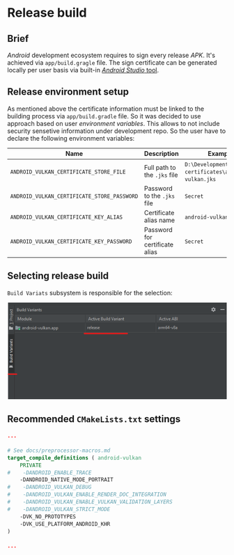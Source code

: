 # Release build

## Brief
_Android_ development ecosystem requires to sign every release _APK_. It's achieved via `app/build.gragle` file. The sign certificate can be generated locally per user basis via built-in [_Android Studio_ tool](https://developer.android.com/studio/publish/app-signing#generate-key).

## Release environment setup
As mentioned above the certificate information must be linked to the building process via `app/build.gradle` file. So it was decided to use approach based on user _environment variables_. This allows to not include security sensetive information under development repo. So the user have to declare the following environment variables:

Name | Description | Example
--- | --- | ---
`ANDROID_VULKAN_CERTIFICATE_STORE_FILE` | Full path to the `.jks` file | `D:\Development\android-certificates\android-vulkan.jks`
`ANDROID_VULKAN_CERTIFICATE_STORE_PASSWORD` | Password to the `.jks` file | `Secret`
`ANDROID_VULKAN_CERTIFICATE_KEY_ALIAS` | Certificate alias name | `android-vulkan`
`ANDROID_VULKAN_CERTIFICATE_KEY_PASSWORD` | Password for certificate alias | `Secret`

## Selecting release build
`Build Variats` subsystem is responsible for the selection:

<img src="./images/release-build-selector.png" width="629" />

## Recommended `CMakeLists.txt` settings

```cmake
...

# See docs/preprocessor-macros.md
target_compile_definitions ( android-vulkan
    PRIVATE
#    -DANDROID_ENABLE_TRACE
    -DANDROID_NATIVE_MODE_PORTRAIT
#    -DANDROID_VULKAN_DEBUG
#    -DANDROID_VULKAN_ENABLE_RENDER_DOC_INTEGRATION
#    -DANDROID_VULKAN_ENABLE_VULKAN_VALIDATION_LAYERS
#    -DANDROID_VULKAN_STRICT_MODE
    -DVK_NO_PROTOTYPES
    -DVK_USE_PLATFORM_ANDROID_KHR
)

...
```

